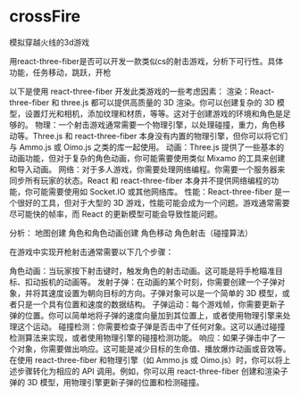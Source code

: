 # crossFire
模拟穿越火线的3d游戏


用react-three-fiber是否可以开发一款类似cs的射击游戏，分析下可行性。具体功能，任务移动，跳跃，开枪

以下是使用 react-three-fiber 开发此类游戏的一些考虑因素：
渲染：React-three-fiber 和 three.js 都可以提供高质量的 3D 渲染。你可以创建复杂的 3D 模型，设置灯光和相机，添加纹理和材质，等等。这对于创建游戏的环境和角色是足够的。
物理：一个射击游戏通常需要一个物理引擎，以处理碰撞，重力，角色移动等。Three.js 和 react-three-fiber 本身没有内置的物理引擎，但你可以将它们与 Ammo.js 或 Oimo.js 之类的库一起使用。
动画：Three.js 提供了一些基本的动画功能，但对于复杂的角色动画，你可能需要使用类似 Mixamo 的工具来创建和导入动画。
网络：对于多人游戏，你需要处理网络编程。你需要一个服务器来同步所有玩家的状态。React 和 react-three-fiber 本身并不提供网络编程的功能，你可能需要使用如 Socket.IO 或其他网络库。
性能：React-three-fiber 是一个很好的工具，但对于大型的 3D 游戏，性能可能会成为一个问题。游戏通常需要尽可能快的帧率，而 React 的更新模型可能会导致性能问题。

分析：
  地图创建
  角色和角色动画创建
  角色移动
  角色射击（碰撞算法）


在游戏中实现开枪射击通常需要以下几个步骤：

  角色动画：当玩家按下射击键时，触发角色的射击动画。这可能是将手枪瞄准目标、扣动扳机的动画等。
  发射子弹：在动画的某个时刻，你需要创建一个子弹对象，并将其速度设置为朝向目标的方向。子弹对象可以是一个简单的 3D 模型，或者只是一个具有位置和速度的数据结构。
  子弹运动：每个游戏帧，你需要更新子弹的位置。你可以简单地将子弹的速度向量加到其位置上，或者使用物理引擎来处理这个运动。
  碰撞检测：你需要检查子弹是否击中了任何对象。这可以通过碰撞检测算法来实现，或者使用物理引擎的碰撞检测功能。
  响应：如果子弹击中了一个对象，你需要做出响应。这可能是减少目标的生命值、播放爆炸动画或音效等。
  在使用 react-three-fiber 和物理引擎（如 Ammo.js 或 Oimo.js）时，你可以将上述步骤转化为相应的 API 调用。例如，你可以用 react-three-fiber 创建和渲染子弹的 3D 模型，用物理引擎更新子弹的位置和检测碰撞。


